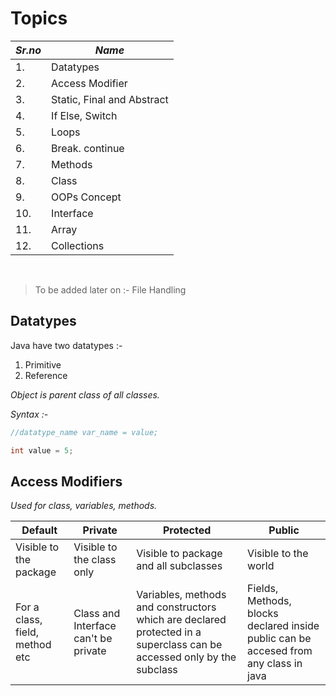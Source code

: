 # Topics

| *Sr.no* | *Name* |
|---|---|
|1.| Datatypes|
|2.| Access Modifier|
|3.| Static, Final and Abstract|
|4.| If Else, Switch|
|5.| Loops|
|6.| Break. continue|
|7.| Methods|
|8.| Class|
|9.| OOPs Concept|
|10.| Interface|
|11.| Array |
|12.| Collections|

<br>

> To be added later on :- File Handling


## Datatypes

Java have two datatypes :-
1. Primitive
2. Reference

*Object is parent class of all classes.*

_Syntax :-_

```Java
//datatype_name var_name = value;

int value = 5;
```
## Access Modifiers

_Used for class, variables, methods._

|**Default**|**Private**|**Protected**|**Public**|
|-----------|-----------|-------------|----------|
|Visible to the package|Visible to the class only|Visible to package and all subclasses|Visible to the world|
|For a class, field, method etc| Class and Interface can't be private| Variables, methods and constructors which are declared protected in a superclass can be accessed only by the subclass| Fields, Methods, blocks declared inside public can be accesed from any class in java|
           